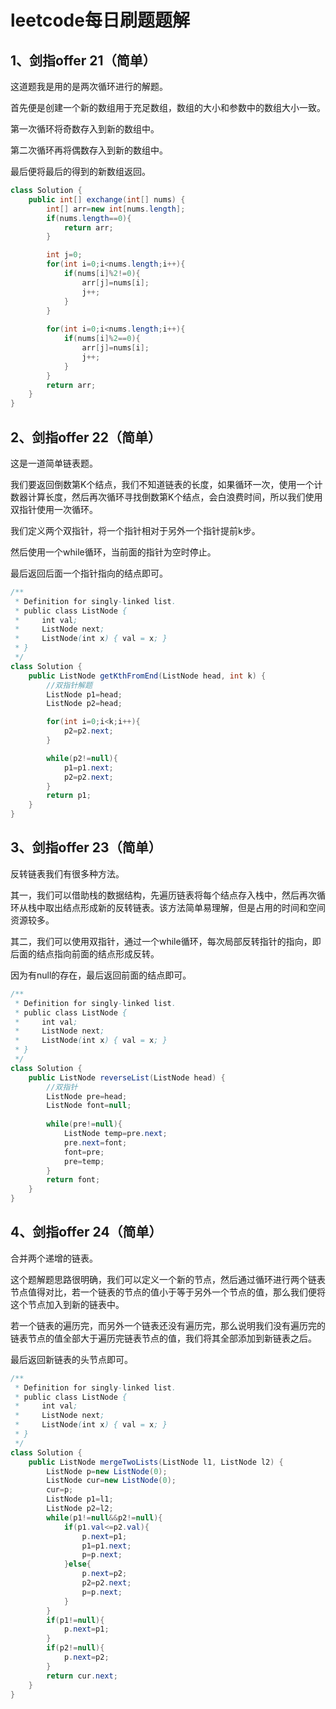 # leetcode每日刷题题解

## 1、剑指offer 21（简单）

这道题我是用的是两次循环进行的解题。

首先便是创建一个新的数组用于充足数组，数组的大小和参数中的数组大小一致。

第一次循环将奇数存入到新的数组中。

第二次循环再将偶数存入到新的数组中。

最后便将最后的得到的新数组返回。

```java
class Solution {
    public int[] exchange(int[] nums) {
        int[] arr=new int[nums.length];
        if(nums.length==0){
            return arr;
        }

        int j=0;
        for(int i=0;i<nums.length;i++){
            if(nums[i]%2!=0){
                arr[j]=nums[i];
                j++;
            }
        }
        
        for(int i=0;i<nums.length;i++){
            if(nums[i]%2==0){
                arr[j]=nums[i];
                j++;
            }
        }
        return arr;
    }
}
```

## 2、剑指offer 22（简单）

这是一道简单链表题。

我们要返回倒数第K个结点，我们不知道链表的长度，如果循环一次，使用一个计数器计算长度，然后再次循环寻找倒数第K个结点，会白浪费时间，所以我们使用双指针使用一次循环。

我们定义两个双指针，将一个指针相对于另外一个指针提前k步。

然后使用一个while循环，当前面的指针为空时停止。

最后返回后面一个指针指向的结点即可。

```Java
/**
 * Definition for singly-linked list.
 * public class ListNode {
 *     int val;
 *     ListNode next;
 *     ListNode(int x) { val = x; }
 * }
 */
class Solution {
    public ListNode getKthFromEnd(ListNode head, int k) {
        //双指针解题
        ListNode p1=head;
        ListNode p2=head;

        for(int i=0;i<k;i++){
            p2=p2.next;
        }

        while(p2!=null){
            p1=p1.next;
            p2=p2.next;
        }
        return p1;
    }
}
```

## 3、剑指offer 23（简单）

反转链表我们有很多种方法。

其一，我们可以借助栈的数据结构，先遍历链表将每个结点存入栈中，然后再次循环从栈中取出结点形成新的反转链表。该方法简单易理解，但是占用的时间和空间资源较多。

其二，我们可以使用双指针，通过一个while循环，每次局部反转指针的指向，即后面的结点指向前面的结点形成反转。

因为有null的存在，最后返回前面的结点即可。

```java
/**
 * Definition for singly-linked list.
 * public class ListNode {
 *     int val;
 *     ListNode next;
 *     ListNode(int x) { val = x; }
 * }
 */
class Solution {
    public ListNode reverseList(ListNode head) {
        //双指针
        ListNode pre=head;
        ListNode font=null;
        
        while(pre!=null){
            ListNode temp=pre.next;
            pre.next=font;
            font=pre;
            pre=temp;
        }
        return font;
    }
}
```

## 4、剑指offer 24（简单）

合并两个递增的链表。

这个题解题思路很明确，我们可以定义一个新的节点，然后通过循环进行两个链表节点值得对比，若一个链表的节点的值小于等于另外一个节点的值，那么我们便将这个节点加入到新的链表中。

若一个链表的遍历完，而另外一个链表还没有遍历完，那么说明我们没有遍历完的链表节点的值全部大于遍历完链表节点的值，我们将其全部添加到新链表之后。

最后返回新链表的头节点即可。

```Java
/**
 * Definition for singly-linked list.
 * public class ListNode {
 *     int val;
 *     ListNode next;
 *     ListNode(int x) { val = x; }
 * }
 */
class Solution {
    public ListNode mergeTwoLists(ListNode l1, ListNode l2) {
        ListNode p=new ListNode(0);
        ListNode cur=new ListNode(0);
        cur=p;
        ListNode p1=l1;
        ListNode p2=l2;
        while(p1!=null&&p2!=null){
            if(p1.val<=p2.val){
                p.next=p1;
                p1=p1.next;
                p=p.next;
            }else{
                p.next=p2;
                p2=p2.next;
                p=p.next;
            }
        }
        if(p1!=null){
            p.next=p1;
        }
        if(p2!=null){
            p.next=p2;
        }
        return cur.next;
    }
}
```

